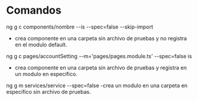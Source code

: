 # Comandos

ng g c components/nombre --is --spec=false --skip-import 
- crea componente en una carpeta sin archivo de pruebas y no registra en el modulo default.

ng g c pages/accountSetting --m='pages/pages.module.ts' --spec=false is
- crea componente en una carpeta sin archivo de pruebas y registra en un modulo en especifico.

ng g m services/service --spec=false
-crea un modulo en una carpeta en especifico sin archivo de pruebas.